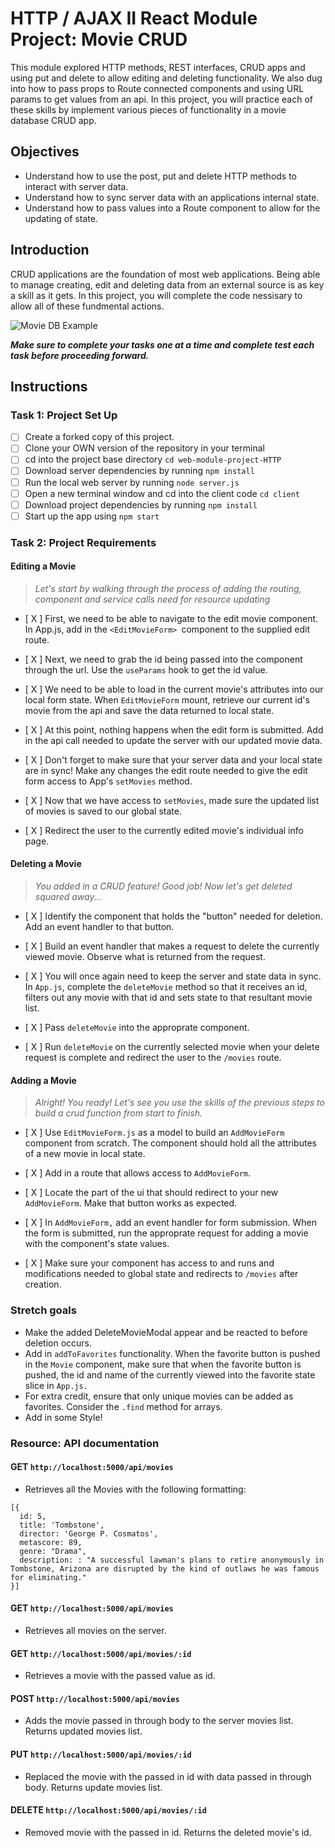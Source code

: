 # HTTP / AJAX II React Module Project: Movie CRUD

This module explored HTTP methods, REST interfaces, CRUD apps and using put and delete to allow editing and deleting functionality. We also dug into how to pass props to Route connected components and using URL params to get values from an api. In this project, you will practice each of these skills by implement various pieces of functionality in a movie database CRUD app.

## Objectives
- Understand how to use the post, put and delete HTTP methods to interact with server data.
- Understand how to sync server data with an applications internal state.
- Understand how to pass values into a Route component to allow for the updating of state.

## Introduction
CRUD applications are the foundation of most web applications. Being able to manage creating, edit and deleting data from an external source is as key a skill as it gets. In this project, you will complete the code nessisary to allow all of these fundmental actions.

![Movie DB Example](project-goals.gif)

***Make sure to complete your tasks one at a time and complete test each task before proceeding forward.***

## Instructions
### Task 1: Project Set Up
* [ ] Create a forked copy of this project.
* [ ] Clone your OWN version of the repository in your terminal
* [ ] cd into the project base directory `cd web-module-project-HTTP`
* [ ] Download server dependencies by running `npm install`
* [ ] Run the local web server by running `node server.js`
* [ ] Open a new terminal window and cd into the client code `cd client`
* [ ] Download project dependencies by running `npm install`
* [ ] Start up the app using `npm start`

### Task 2: Project Requirements
#### Editing a Movie
> *Let's start by walking through the process of adding the routing, component and service calls need for resource updating*

* [ X ] First, we need to be able to navigate to the edit movie component. In App.js, add in the `<EditMovieForm> `component to the supplied edit route.

* [ X ] Next, we need to grab the id being passed into the component through the url. Use the `useParams` hook to get the id value.

* [ X ] We need to be able to load in the current movie's attributes into our local form state. When `EditMovieForm` mount, retrieve our current id's movie from the api and save the data returned to local state.

* [ X ] At this point, nothing happens when the edit form is submitted. Add in the api call needed to update the server with our updated movie data.

* [ X ] Don't forget to make sure that your server data and your local state are in sync! Make any changes the edit route needed to give the edit form access to App's `setMovies` method.

* [ X ] Now that we have access to `setMovies`, made sure the updated list of movies is saved to our global state.

* [ X ] Redirect the user to the currently edited movie's individual info page.

#### Deleting a Movie
> *You added in a CRUD feature! Good job! Now let's get deleted squared away...*

* [ X ] Identify the component that holds the "button" needed for deletion. Add an event handler to that button.

* [ X ] Build an event handler that makes a request to delete the currently viewed movie. Observe what is returned from the request.

* [ X ] You will once again need to keep the server and state data in sync. In `App.js`, complete the `deleteMovie` method so that it receives an id, filters out any movie with that id and sets state to that resultant movie list.

* [ X ] Pass `deleteMovie` into the approprate component.

* [ X ] Run `deleteMovie` on the currently selected movie when your delete request is complete and redirect the user to the `/movies` route.

#### Adding a Movie
> *Alright! You ready! Let's see you use the skills of the previous steps to build a crud function from start to finish.*

* [ X ] Use `EditMovieForm.js` as a model to build an `AddMovieForm` component from scratch. The component should hold all the attributes of a new movie in local state.

* [ X ] Add in a route that allows access to `AddMovieForm`.

* [ X ] Locate the part of the ui that should redirect to your new `AddMovieForm`. Make that button works as expected.

* [ X ] In `AddMovieForm,` add an event handler for form submission. When the form is submitted, run the approprate request for adding a movie with the component's state values.

* [ X ] Make sure your component has access to and runs and modifications needed to global state and redirects to `/movies` after creation.

### Stretch goals
- Make the added DeleteMovieModal appear and be reacted to before deletion occurs.
- Add in `addToFavorites` functionality. When the favorite button is pushed in the `Movie` component, make sure that when the favorite button is pushed, the id and name of the currently viewed into the favorite state slice in `App.js.`
- For extra credit, ensure that only unique movies can be added as favorites. Consider the `.find` method for arrays.
- Add in some Style!

### Resource: API documentation 

#### GET `http://localhost:5000/api/movies`
- Retrieves all the Movies with the following formatting:
```
[{
  id: 5,
  title: 'Tombstone',
  director: 'George P. Cosmatos',
  metascore: 89,
  genre: "Drama",
  description: : "A successful lawman's plans to retire anonymously in Tombstone, Arizona are disrupted by the kind of outlaws he was famous for eliminating."
}]
```
#### GET `http://localhost:5000/api/movies`
- Retrieves all movies on the server.

#### GET `http://localhost:5000/api/movies/:id`
- Retrieves a movie with the passed value as id.

#### POST `http://localhost:5000/api/movies`
- Adds the movie passed in through body to the server movies list. Returns updated movies list.

#### PUT `http://localhost:5000/api/movies/:id`
- Replaced the movie with the passed in id with data passed in through body. Returns update movies list.

#### DELETE `http://localhost:5000/api/movies/:id`
- Removed movie with the passed in id. Returns the deleted movie's id.
